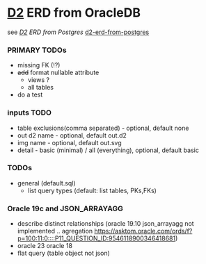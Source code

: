 # [D2](https://github.com/terrastruct/d2) ERD from OracleDB
  see _[D2](https://github.com/terrastruct/d2#related) ERD from Postgres_ [d2-erd-from-postgres](https://github.com/zekenie/d2-erd-from-postgres/)


### PRIMARY TODOs     
 - missing FK (!?)
 - ~~add~~ format nullable attribute
     - views ?
     - all tables 
 - do a test
  
### inputs TODO 
 - table exclusions(comma separated) - optional, default none
 - out d2 name - optional, default out.d2
 - img name - optional, default out.svg
 - detail - basic (minimal) / all (everything), optional, default basic

### TODOs

 - general  (default.sql)
   - list query types (default: list tables, PKs,FKs)
 
### Oracle 19c and JSON_ARRAYAGG
 - describe  distinct   relationships (oracle 19.10 json_arrayagg not implemented .. agregation https://asktom.oracle.com/ords/f?p=100:11:0::::P11_QUESTION_ID:9546118900346418681)
 - oracle 23 oracle 18
 - flat query (table object not json)
